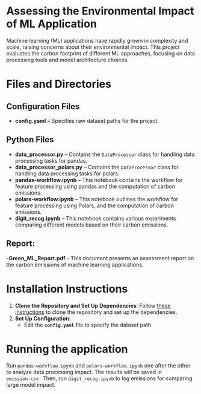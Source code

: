 # Assessing the Environmental Impact of ML Application
Machine learning (ML) applications have rapidly grown in complexity and scale, raising concerns about
their environmental impact. This project evaluates the carbon footprint of different ML approaches,
focusing on data processing tools and model architecture choices.

# Files and Directories  

## Configuration Files  
- **config.yaml** – Specifies raw dataset paths for the project.  

## Python Files  
- **data_processor.py** – Contains the `DataProcessor` class for handling data processing tasks for pandas.  
- **data_processor_polars.py** – Contains the `DataProcessor` class for handling data processing tasks for polars.
- **pandas-workflow.ipynb** – This notebook contains the workflow for feature processing using pandas and the computation of carbon emissions. 
- **polars-workflow.ipynb** – This notebook outlines the workflow for feature processing using Polars, and the computation of carbon emissions. 
- **digit_recog.ipynb** – This notebook contains various experiments comparing different models based on their carbon emissions.

## Report:
-**Green_ML_Report.pdf** - This document presents an assessment report on the carbon emissions of machine learning applications.

# Installation Instructions
1. **Clone the Repository and Set Up Dependencies**: Follow [these instructions](https://github.com/eshita53/Progmramming_6/tree/main?tab=readme-ov-file#progmramming_6) to clone the repository and set up the dependencies.
2. **Set Up Configuration**:
   - Edit the **`config.yaml`** file to specify the dataset path.

# Running the application

Run `pandas-workflow.ipynb` and `polars-workflow.ipynb` one after the other to analyze data processing impact. The results will be saved in `emission.csv.` Then, run `digit_recog.ipynb` to log emissions for comparing large model impact.